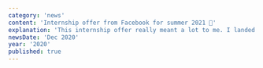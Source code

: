```yaml
---
category: 'news'
content: 'Internship offer from Facebook for summer 2021 🤩'
explanation: 'This internship offer really meant a lot to me. I landed my dream internship and I worked very hard for it! Very excited to learn from the best.'
newsDate: 'Dec 2020'
year: '2020'
published: true
---
```


